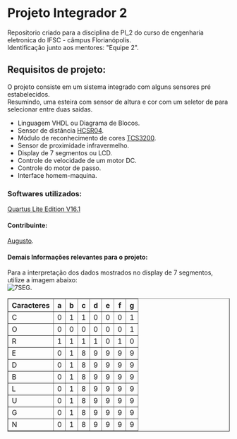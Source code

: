 <h1> Projeto Integrador 2 </h1>
<p>Repositorio criado para a disciplina de PI_2 do curso de engenharia eletronica do IFSC - câmpus Florianópolis. <br/>
Identificação junto aos mentores: "Equipe 2". <br/>
</p>

<h2> Requisitos de projeto: </h2> <p>
O projeto consiste em um sistema integrado com alguns sensores pré estabelecidos. <br/>
Resumindo, uma esteira com sensor de altura e cor com um seletor de para selecionar entre duas saidas. <br/>
	<ul>
		<li>Linguagem VHDL ou Diagrama de Blocos.</li>
		<li>Sensor de distância <a href="https://cdn.sparkfun.com/datasheets/Sensors/Proximity/HCSR04.pdf">HCSR04</a>.</li>
		<li>Módulo de reconhecimento de cores <a href="http://www.mouser.com/catalog/specsheets/TCS3200-E11.pdf">TCS3200</a>.</li>
		<li>Sensor de proximidade infravermelho.</li>
		<li>Display de 7 segmentos ou LCD.</li>
		<li>Controle de velocidade de um motor DC.</li>
		<li>Controle do motor de passo.</li>
		<li>Interface homem-maquina.</li>
	</ul>
</p>
<h3>Softwares utilizados:</h3>
<p>
	<a href="http://dl.altera.com/16.1/?edition=lite">Quartus Lite Edition V16.1</a> <br/>
</p>
<h4>Contribuinte:</h4> <p>
		<a href="https://github.com/gutovsk49">Augusto</a>. <br/>
	</p>
<h4>Demais Informações relevantes para o projeto:</h4>
<p>Para a interpretação dos dados mostrados no display de 7 segmentos, utilize a imagem abaixo:<br/>
 <img alt="7SEG." src="http://www.twyman.org.uk/Fonts/7%20Seq-3D.jpg"/> <br/>
<table border="1">
	<tr>
		<th>Caracteres</th>
		<th>a</th>
		<th>b</th>
		<th>c</th>
		<th>d</th>
		<th>e</th>
		<th>f</th>
		<th>g</th>
	</tr>
	<tr>
		<td>C</td>
		<td>0</td>
		<td>1</td>
		<td>1</td>
		<td>0</td>
		<td>0</td>
		<td>0</td>
		<td>1</td>
	</tr>
	<tr>
		<td>O</td>
		<td>0</td>
		<td>0</td>
		<td>0</td>
		<td>0</td>
		<td>0</td>
		<td>0</td>
		<td>1</td>
	</tr>
	<tr>
		<td>R</td>
		<td>1</td>
		<td>1</td>
		<td>1</td>
		<td>1</td>
		<td>0</td>
		<td>1</td>
		<td>0</td>
	</tr>
	<tr>
		<td>E</td>
		<td>0</td>
		<td>1</td>
		<td>8</td>
		<td>9</td>
		<td>9</td>
		<td>9</td>
		<td>9</td>
	</tr>
	<tr>
		<td>D</td>
		<td>0</td>
		<td>1</td>
		<td>8</td>
		<td>9</td>
		<td>9</td>
		<td>9</td>
		<td>9</td>
	</tr>
	<tr>
		<td>B</td>
		<td>0</td>
		<td>1</td>
		<td>8</td>
		<td>9</td>
		<td>9</td>
		<td>9</td>
		<td>9</td>
	</tr>
	<tr>
		<td>L</td>
		<td>0</td>
		<td>1</td>
		<td>8</td>
		<td>9</td>
		<td>9</td>
		<td>9</td>
		<td>9</td>
	</tr>
	<tr>
		<td>U</td>
		<td>0</td>
		<td>1</td>
		<td>8</td>
		<td>9</td>
		<td>9</td>
		<td>9</td>
		<td>9</td>
	</tr>
	<tr>
		<td>G</td>
		<td>0</td>
		<td>1</td>
		<td>8</td>
		<td>9</td>
		<td>9</td>
		<td>9</td>
		<td>9</td>
	</tr>
	<tr>
		<td>N</td>
		<td>0</td>
		<td>1</td>
		<td>8</td>
		<td>9</td>
		<td>9</td>
		<td>9</td>
		<td>9</td>
	</tr>
</table> <br/>
</p>
